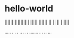 # hello-world
||||||||||||||||| ||||| |||||| || | ||| | ||||

..... . . . .. .. . ....... . . .. ...
